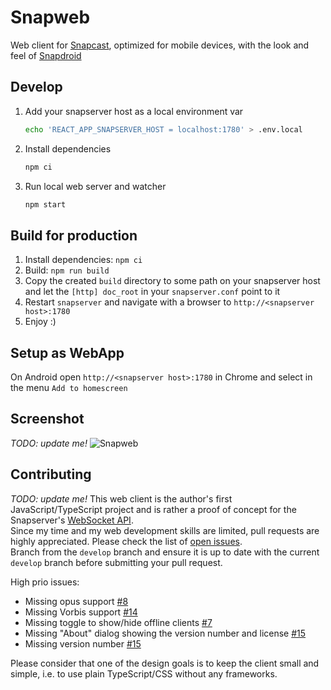 # Snapweb

Web client for [Snapcast](https://github.com/badaix/snapcast), optimized for
mobile devices, with the look and feel of
[Snapdroid](https://github.com/badaix/snapdroid)

## Develop

1. Add your snapserver host as a local environment var
    ```bash
    echo 'REACT_APP_SNAPSERVER_HOST = localhost:1780' > .env.local
    ```
1. Install dependencies
    ```bash
    npm ci
    ```
1. Run local web server and watcher
    ```bash
    npm start
    ```

## Build for production

1. Install dependencies: `npm ci`
1. Build: `npm run build`
1. Copy the created `build` directory to some path on your snapserver host and
   let the `[http] doc_root` in your `snapserver.conf` point to it
1. Restart `snapserver` and navigate with a browser to
   `http://<snapserver host>:1780`
1. Enjoy :)

## Setup as WebApp

On Android open `http://<snapserver host>:1780` in Chrome and select in the menu
`Add to homescreen`

## Screenshot

_TODO: update me!_
![Snapweb](https://raw.githubusercontent.com/badaix/snapweb/master/snapweb.png)

## Contributing

_TODO: update me!_
This web client is the author's first JavaScript/TypeScript
project and is rather a proof of concept for the Snapserver's
[WebSocket API](https://github.com/badaix/snapcast/blob/master/doc/json_rpc_api/v2_0_0.md).\
Since my time and my web development skills are limited, pull requests are
highly appreciated. Please check the list of
[open issues](https://github.com/badaix/snapweb/issues).\
Branch from the `develop` branch and ensure it is up to date with the current
`develop` branch before submitting your pull request.

High prio issues:

- Missing opus support [#8](https://github.com/badaix/snapweb/issues/8)
- Missing Vorbis support [#14](https://github.com/badaix/snapweb/issues/14)
- Missing toggle to show/hide offline clients
  [#7](https://github.com/badaix/snapweb/issues/7)
- Missing "About" dialog showing the version number and license
  [#15](https://github.com/badaix/snapweb/issues/15)
- Missing version number [#15](https://github.com/badaix/snapweb/issues/15)

Please consider that one of the design goals is to keep the client small and
simple, i.e. to use plain TypeScript/CSS without any frameworks.
